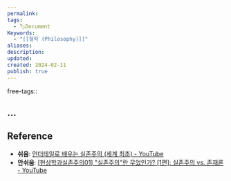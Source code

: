 ```yaml
---
permalink: 
tags:
  - 🏷️Document
Keywords:
  - "[[철학 (Philosophy)]]"
aliases: 
description: 
updated: 
created: 2024-02-11
publish: true
---
```

free-tags:: 

## ...


## Reference
- **쉬움**: [언더테일로 배우는 실존주의 (세계 최초) - YouTube](https://www.youtube.com/watch?v=PMXvutwDmKI)
- **안쉬움**: [[현상학과실존주의01] "실존주의"란 무었인가? [1편]: 실존주의 vs. 존재론 - YouTube](https://www.youtube.com/watch?v=FYujjpm1Gkc&list=PLm-qi3DVYIdjiQAORYvvi4xnN3mX5hHdR)